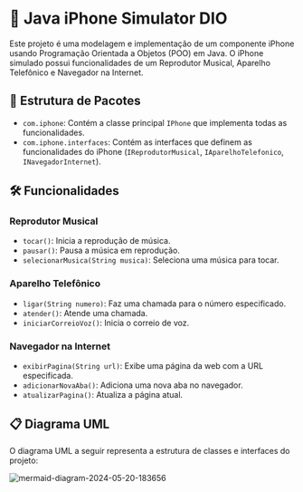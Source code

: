 # 📱 Java iPhone Simulator DIO

Este projeto é uma modelagem e implementação de um componente iPhone usando Programação Orientada a Objetos (POO) em Java. O iPhone simulado possui funcionalidades de um Reprodutor Musical, Aparelho Telefônico e Navegador na Internet.

## 📂 Estrutura de Pacotes

- `com.iphone`: Contém a classe principal `IPhone` que implementa todas as funcionalidades.
- `com.iphone.interfaces`: Contém as interfaces que definem as funcionalidades do iPhone (`IReprodutorMusical`, `IAparelhoTelefonico`, `INavegadorInternet`).

## 🛠 Funcionalidades

### Reprodutor Musical
- `tocar()`: Inicia a reprodução de música.
- `pausar()`: Pausa a música em reprodução.
- `selecionarMusica(String musica)`: Seleciona uma música para tocar.

### Aparelho Telefônico
- `ligar(String numero)`: Faz uma chamada para o número especificado.
- `atender()`: Atende uma chamada.
- `iniciarCorreioVoz()`: Inicia o correio de voz.

### Navegador na Internet
- `exibirPagina(String url)`: Exibe uma página da web com a URL especificada.
- `adicionarNovaAba()`: Adiciona uma nova aba no navegador.
- `atualizarPagina()`: Atualiza a página atual.

## 📋 Diagrama UML

O diagrama UML a seguir representa a estrutura de classes e interfaces do projeto:

![mermaid-diagram-2024-05-20-183656](https://github.com/JonatasFreire2904/java-iphone-simulator-dio/assets/143660105/3b1c19d5-eb92-487b-861a-4ad74c83a5be)

